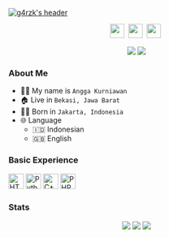 [![g4rzk's header](https://i.postimg.cc/zf3740rD/20220907-160703.jpg)](https://fb.me/g4rzk)

<p align=center>
  <a href="https://facebook.com/garz.id"><img height="28" src="https://upload.wikimedia.org/wikipedia/commons/5/51/Facebook_f_logo_%282019%29.svg"></a>&nbsp;
  <a href="https://instagram.com/g4rzk"><img height="28" src="https://upload.wikimedia.org/wikipedia/commons/e/e7/Instagram_logo_2016.svg"></a>&nbsp;
  <a href="https://t.me/g4rzk"><img height="28" src="https://upload.wikimedia.org/wikipedia/commons/8/83/Telegram_2019_Logo.svg"></a>&nbsp;
</p>
<p align="center">
  <img src="https://visitor-badge.feriirawann.repl.co?username=g4rzk&repo=g4rzk&label=Visitor&style=social&color=%23457BFF&contentType=svg"/>
  <a href="https://github.com/g4rzk"><img src="https://img.shields.io/github/followers/g4rzk?label=followers&style=social"/></a>
  </a>
</p>

### About Me

 - 👨‍🦱 My name is `Angga Kurniawan`
 - 🏠 Live in `Bekasi, Jawa Barat`
 - 👶🏻 Born in `Jakarta, Indonesia`
 - 🌐 Language
   - 🇮🇩 Indonesian
   - 🇬🇧 English

### Basic Experience

<span>
  <img src="https://raw.githubusercontent.com/tfkhdyt/web-portfolio/main/public/icons/html.svg" height="30" title="HTML" />
  <img src="https://upload.wikimedia.org/wikipedia/commons/c/c3/Python-logo-notext.svg" height="30" title="Python" />
  <img src="https://upload.wikimedia.org/wikipedia/commons/1/18/ISO_C%2B%2B_Logo.svg" height="30" title="C++" />
  <img src="https://upload.wikimedia.org/wikipedia/commons/2/27/PHP-logo.svg" height="30" title="PHP" />
</span>

### Stats

<p align="center">
  <img align="center" src="https://github-readme-stats.vercel.app/api?username=g4rzk&show_icons=true&theme=tokyonight&include_all_commits=true&count_private=true" />
  <img align="center" src="https://github-readme-streak-stats.herokuapp.com/?user=g4rzk&count_private=true&theme=tokyonight" />
  <img align="center" src="https://github-readme-stats.vercel.app/api/top-langs/?username=g4rzk&langs_count=10&theme=tokyonight&layout=compact&hide=css,scss,less,html,hack" />
</p>
